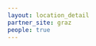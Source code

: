 ```yaml
---
layout: location_detail
partner_site: graz
people: true
---
```


[//]: # (See _data/2025/Graz for the .yml files that control the distinct people lists on this page. Update those fils for faculty, speakers, TAs, and participants when possible.)